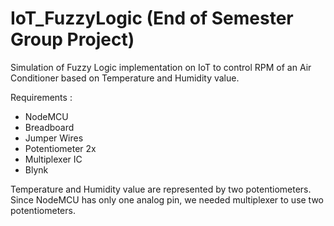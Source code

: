 # IoT_FuzzyLogic (End of Semester Group Project)
Simulation of Fuzzy Logic implementation on IoT to control RPM of an Air Conditioner based on Temperature and Humidity value.

Requirements :
- NodeMCU
- Breadboard
- Jumper Wires
- Potentiometer 2x
- Multiplexer IC
- Blynk

Temperature and Humidity value are represented by two potentiometers.
Since NodeMCU has only one analog pin, we needed multiplexer to use two potentiometers.
